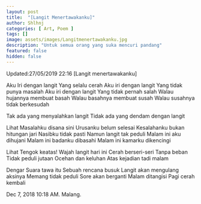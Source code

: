 ```yaml
---
layout: post
title:  "[Langit Menertawakanku]"
author: Shlhnj
categories: [ Art, Poem ]
tags: []
image: assets/images/Langitmenertawakanku.jpg
description: "Untuk semua orang yang suka mencuri pandang"
featured: false
hidden: false
---
```


Updated:27/05/2019 22:16
[Langit menertawakanku]

Aku Iri dengan langit
Yang selalu cerah
Aku iri dengan langit
Yang tidak punya masalah
Aku iri dengan langit
Yang tidak pernah salah
Walau hujannya membuat basah
Walau basahnya membuat susah
Walau susahnya tidak berkesudah

Tak ada yang menyalahkan langit
Tidak ada yang dendam dengan langit

Lihat
Masalahku disana sini
Urusanku belum selesai
Kesalahanku bukan hitungan jari
Nasibku tidak pasti
Namun langit tak peduli
Malam ini aku dihujani
Malam ini badanku dibasahi
Malam ini kamarku dikencingi

Lihat
Tengok keatas!
Wajah langit hari ini
Cerah berseri-seri
Tanpa beban
Tidak peduli jutaan
Ocehan dan keluhan
Atas kejadian tadi malam

Dengar
Suara tawa itu
Sebuah rencana busuk
Langit akan mengulang aksinya
Memang tidak peduli
Sore akan berganti
Malam ditangisi
Pagi cerah kembali



Dec 7, 2018 10:18 AM. Malang.
